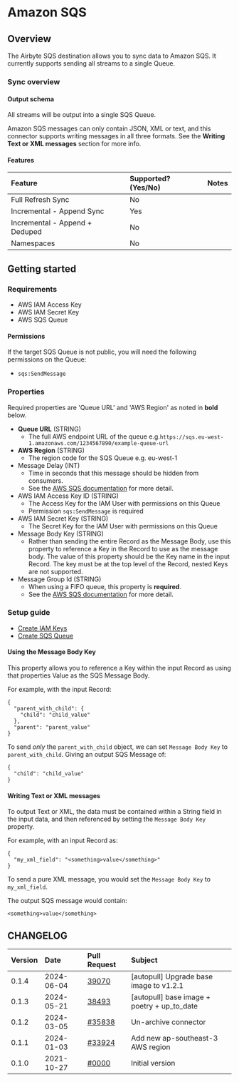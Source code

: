 # Amazon SQS

## Overview

The Airbyte SQS destination allows you to sync data to Amazon SQS. It currently supports sending all
streams to a single Queue.

### Sync overview

#### Output schema

All streams will be output into a single SQS Queue.

Amazon SQS messages can only contain JSON, XML or text, and this connector supports writing messages
in all three formats. See the **Writing Text or XML messages** section for more info.

#### Features

| Feature                        | Supported?\(Yes/No\) | Notes |
| :----------------------------- | :------------------- | :---- |
| Full Refresh Sync              | No                   |       |
| Incremental - Append Sync      | Yes                  |       |
| Incremental - Append + Deduped | No                   |       |
| Namespaces                     | No                   |       |

## Getting started

### Requirements

- AWS IAM Access Key
- AWS IAM Secret Key
- AWS SQS Queue

#### Permissions

If the target SQS Queue is not public, you will need the following permissions on the Queue:

- `sqs:SendMessage`

### Properties

Required properties are 'Queue URL' and 'AWS Region' as noted in **bold** below.

- **Queue URL** (STRING)
  - The full AWS endpoint URL of the queue
    e.g.`https://sqs.eu-west-1.amazonaws.com/1234567890/example-queue-url`
- **AWS Region** (STRING)
  - The region code for the SQS Queue e.g. eu-west-1
- Message Delay (INT)
  - Time in seconds that this message should be hidden from consumers.
  - See the
    [AWS SQS documentation](https://docs.aws.amazon.com/AWSSimpleQueueService/latest/SQSDeveloperGuide/sqs-message-timers.html)
    for more detail.
- AWS IAM Access Key ID (STRING)
  - The Access Key for the IAM User with permissions on this Queue
  - Permission `sqs:SendMessage` is required
- AWS IAM Secret Key (STRING)
  - The Secret Key for the IAM User with permissions on this Queue
- Message Body Key (STRING)
  - Rather than sending the entire Record as the Message Body, use this property to reference a Key
    in the Record to use as the message body. The value of this property should be the Key name in
    the input Record. The key must be at the top level of the Record, nested Keys are not supported.
- Message Group Id (STRING)
  - When using a FIFO queue, this property is **required**.
  - See the
    [AWS SQS documentation](https://docs.aws.amazon.com/AWSSimpleQueueService/latest/SQSDeveloperGuide/using-messagegroupid-property.html)
    for more detail.

### Setup guide

- [Create IAM Keys](https://aws.amazon.com/premiumsupport/knowledge-center/create-access-key/)
- [Create SQS Queue](https://docs.aws.amazon.com/AWSSimpleQueueService/latest/SQSDeveloperGuide/sqs-getting-started.html#step-create-queue)

#### Using the Message Body Key

This property allows you to reference a Key within the input Record as using that properties Value
as the SQS Message Body.

For example, with the input Record:

```
{
  "parent_with_child": {
    "child": "child_value"
  },
  "parent": "parent_value"
}
```

To send _only_ the `parent_with_child` object, we can set `Message Body Key` to `parent_with_child`.
Giving an output SQS Message of:

```
{
  "child": "child_value"
}
```

#### Writing Text or XML messages

To output Text or XML, the data must be contained within a String field in the input data, and then
referenced by setting the `Message Body Key` property.

For example, with an input Record as:

```
{
  "my_xml_field": "<something>value</something>"
}
```

To send a pure XML message, you would set the `Message Body Key` to `my_xml_field`.

The output SQS message would contain:

```
<something>value</something>
```

## CHANGELOG

| Version | Date       | Pull Request                                              | Subject                           |
| :------ | :--------- | :-------------------------------------------------------- | :-------------------------------- |
| 0.1.4 | 2024-06-04 | [39070](https://github.com/airbytehq/airbyte/pull/39070) | [autopull] Upgrade base image to v1.2.1 |
| 0.1.3 | 2024-05-21 | [38493](https://github.com/airbytehq/airbyte/pull/38493) | [autopull] base image + poetry + up_to_date |
| 0.1.2   | 2024-03-05 | [#35838](https://github.com/airbytehq/airbyte/pull/35838) | Un-archive connector              |
| 0.1.1   | 2024-01-03 | [#33924](https://github.com/airbytehq/airbyte/pull/33924) | Add new ap-southeast-3 AWS region |
| 0.1.0   | 2021-10-27 | [#0000](https://github.com/airbytehq/airbyte/pull/0000)   | Initial version                   |
